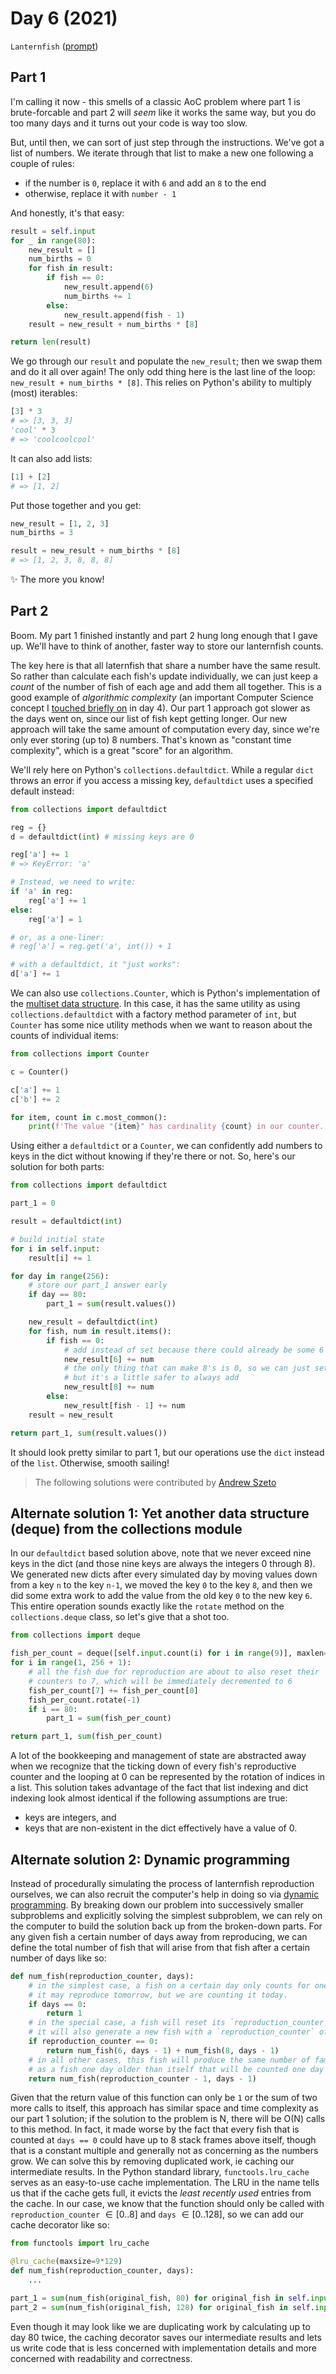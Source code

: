 # Day 6 (2021)

`Lanternfish` ([prompt](https://adventofcode.com/2021/day/6))

## Part 1

I'm calling it now - this smells of a classic AoC problem where part 1 is brute-forcable and part 2 will _seem_ like it works the same way, but you do too many days and it turns out your code is way too slow.

But, until then, we can sort of just step through the instructions. We've got a list of numbers. We iterate through that list to make a new one following a couple of rules:

- if the number is `0`, replace it with `6` and add an `8` to the end
- otherwise, replace it with `number - 1`

And honestly, it's that easy:

```py
result = self.input
for _ in range(80):
    new_result = []
    num_births = 0
    for fish in result:
        if fish == 0:
            new_result.append(6)
            num_births += 1
        else:
            new_result.append(fish - 1)
    result = new_result + num_births * [8]

return len(result)
```

We go through our `result` and populate the `new_result`; then we swap them and do it all over again! The only odd thing here is the last line of the loop: `new_result + num_births * [8]`. This relies on Python's ability to multiply (most) iterables:

```py
[3] * 3
# => [3, 3, 3]
'cool' * 3
# => 'coolcoolcool'
```

It can also add lists:

```py
[1] + [2]
# => [1, 2]
```

Put those together and you get:

```py
new_result = [1, 2, 3]
num_births = 3

result = new_result + num_births * [8]
# => [1, 2, 3, 8, 8, 8]
```

:sparkles: The more you know!

## Part 2

Boom. My part 1 finished instantly and part 2 hung long enough that I gave up. We'll have to think of another, faster way to store our lanternfish counts.

The key here is that all laternfish that share a number have the same result. So rather than calculate each fish's update individually, we can just keep a _count_ of the number of fish of each age and add them all together. This is a good example of _algorithmic complexity_ (an important Computer Science concept I [touched briefly on](https://github.com/xavdid/advent-of-code/tree/main/solutions/2021/day_04) in day 4). Our part 1 approach got slower as the days went on, since our list of fish kept getting longer. Our new approach will take the same amount of computation every day, since we're only ever storing (up to) 8 numbers. That's known as "constant time complexity", which is a great "score" for an algorithm.

We'll rely here on Python's `collections.defaultdict`. While a regular `dict` throws an error if you access a missing key, `defaultdict` uses a specified default instead:

```py
from collections import defaultdict

reg = {}
d = defaultdict(int) # missing keys are 0

reg['a'] += 1
# => KeyError: 'a'

# Instead, we need to write:
if 'a' in reg:
    reg['a'] += 1
else:
    reg['a'] = 1

# or, as a one-liner:
# reg['a'] = reg.get('a', int()) + 1

# with a defaultdict, it "just works":
d['a'] += 1
```

We can also use `collections.Counter`, which is Python's implementation of the [multiset data structure](https://en.wikipedia.org/wiki/Multiset). In this case, it has the same utility as using `collections.defaultdict` with a factory method parameter of `int`, but `Counter` has some nice utility methods when we want to reason about the counts of individual items:

```py
from collections import Counter

c = Counter()

c['a'] += 1
c['b'] += 2

for item, count in c.most_common():
    print(f'The value "{item}" has cardinality {count} in our counter.')
```

Using either a `defaultdict` or a `Counter`, we can confidently add numbers to keys in the dict without knowing if they're there or not. So, here's our solution for both parts:

```py
from collections import defaultdict

part_1 = 0

result = defaultdict(int)

# build initial state
for i in self.input:
    result[i] += 1

for day in range(256):
    # store our part_1 answer early
    if day == 80:
        part_1 = sum(result.values())

    new_result = defaultdict(int)
    for fish, num in result.items():
        if fish == 0:
            # add instead of set because there could already be some 6's
            new_result[6] += num
            # the only thing that can make 8's is 0, so we can just set.
            # but it's a little safer to always add
            new_result[8] += num
        else:
            new_result[fish - 1] += num
    result = new_result

return part_1, sum(result.values())
```

It should look pretty similar to part 1, but our operations use the `dict` instead of the `list`. Otherwise, smooth sailing!

> The following solutions were contributed by [Andrew Szeto](https://github.com/jabagawee)

## Alternate solution 1: Yet another data structure (deque) from the collections module

In our `defaultdict` based solution above, note that we never exceed nine keys in the dict (and those nine keys are always the integers 0 through 8). We generated new dicts after every simulated day by moving values down from a key `n` to the key `n-1`, we moved the key `0` to the key `8`, and then we did some extra work to add the value from the old key `0` to the new key `6`. This entire operation sounds exactly like the `rotate` method on the `collections.deque` class, so let's give that a shot too.

```py
from collections import deque

fish_per_count = deque([self.input.count(i) for i in range(9)], maxlen=9)
for i in range(1, 256 + 1):
    # all the fish due for reproduction are about to also reset their
    # counters to 7, which will be immediately decremented to 6
    fish_per_count[7] += fish_per_count[0]
    fish_per_count.rotate(-1)
    if i == 80:
        part_1 = sum(fish_per_count)

return part_1, sum(fish_per_count)
```

A lot of the bookkeeping and management of state are abstracted away when we recognize that the ticking down of every fish's reproductive counter and the looping at 0 can be represented by the rotation of indices in a list. This solution takes advantage of the fact that list indexing and dict indexing look almost identical if the following assumptions are true:

- keys are integers, and
- keys that are non-existent in the dict effectively have a value of 0.

## Alternate solution 2: Dynamic programming

Instead of procedurally simulating the process of lanternfish reproduction ourselves, we can also recruit the computer's help in doing so via [dynamic programming](https://en.wikipedia.org/wiki/Dynamic_programming). By breaking down our problem into successively smaller subproblems and explicitly solving the simplest subproblem, we can rely on the computer to build the solution back up from the broken-down parts. For any given fish a certain number of days away from reproducing, we can define the total number of fish that will arise from that fish after a certain number of days like so:

```py
def num_fish(reproduction_counter, days):
    # in the simplest case, a fish on a certain day only counts for one fish.
    # it may reproduce tomorrow, but we are counting it today.
    if days == 0:
        return 1
    # in the special case, a fish will reset its `reproduction_counter` back to 6.
    # it will also generate a new fish with a `reproduction_counter` of 8.
    if reproduction_counter == 0:
        return num_fish(6, days - 1) + num_fish(8, days - 1)
    # in all other cases, this fish will produce the same number of family members
    # as a fish one day older than itself that will be counted one day earlier.
    return num_fish(reproduction_counter - 1, days - 1)
```

Given that the return value of this function can only be `1` or the sum of two more calls to itself, this approach has similar space and time complexity as our part 1 solution; if the solution to the problem is N, there will be O(N) calls to this method. In fact, it made worse by the fact that every fish that is counted at `days == 0` could have up to 8 stack frames above itself, though that is a constant multiple and generally not as concerning as the numbers grow. We can solve this by removing duplicated work, ie caching our intermediate results. In the Python standard library, `functools.lru_cache` serves as an easy-to-use cache implementation. The LRU in the name tells us that if the cache gets full, it evicts the _least recently used_ entries from the cache. In our case, we know that the function should only be called with `reproduction_counter` $\in [0..8]$ and `days` $\in [0..128]$, so we can add our cache decorator like so:

```py
from functools import lru_cache

@lru_cache(maxsize=9*129)
def num_fish(reproduction_counter, days):
    ...

part_1 = sum(num_fish(original_fish, 80) for original_fish in self.input)
part_2 = sum(num_fish(original_fish, 128) for original_fish in self.input)
```

Even though it may look like we are duplicating work by calculating up to day 80 twice, the caching decorator saves our intermediate results and lets us write code that is less concerned with implementation details and more concerned with readability and correctness.
